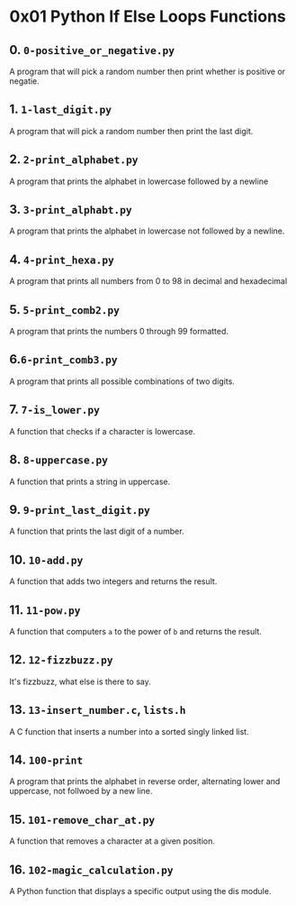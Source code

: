 # 0x01 Python If Else Loops Functions

## 0. `0-positive_or_negative.py`

A program that will pick a random number then print whether is positive or negatie.

## 1. `1-last_digit.py`

A program that will pick a random number then print the last digit.

## 2. `2-print_alphabet.py`

A program that prints the alphabet in lowercase followed by a newline

## 3. `3-print_alphabt.py`

A program that prints the alphabet in lowercase not followed by a newline.

## 4. `4-print_hexa.py`

A program that prints all numbers from 0 to 98 in decimal and hexadecimal

## 5. `5-print_comb2.py`

A program that prints the numbers 0 through 99 formatted.

## 6.`6-print_comb3.py`

A program that prints all possible combinations of two digits.

## 7. `7-is_lower.py`

A function that checks if a character is lowercase.

## 8. `8-uppercase.py`

A function that prints a string in uppercase.

## 9. `9-print_last_digit.py`

A function that prints the last digit of a number.

## 10. `10-add.py`

A function that adds two integers and returns the result.

## 11. `11-pow.py`

A function that computers `a` to the power of `b` and returns the result.

## 12. `12-fizzbuzz.py`

It's fizzbuzz, what else is there to say.

## 13. `13-insert_number.c`, `lists.h`

A C function that inserts a number into a sorted singly linked list.

## 14. `100-print`

A program that prints the alphabet in reverse order, alternating lower and uppercase, not follwoed by a new line.

## 15. `101-remove_char_at.py`

A function that removes a character at a given position.

## 16. `102-magic_calculation.py`

A Python function that displays a specific output using the dis module.
